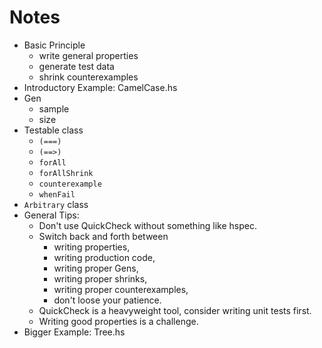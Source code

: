 # Notes

- Basic Principle
  - write general properties
  - generate test data
  - shrink counterexamples
- Introductory Example: CamelCase.hs
- Gen
  - sample
  - size
- Testable class
  - `(===)`
  - `(==>)`
  - `forAll`
  - `forAllShrink`
  - `counterexample`
  - `whenFail`
- `Arbitrary` class
- General Tips:
  - Don't use QuickCheck without something like hspec.
  - Switch back and forth between
    - writing properties,
    - writing production code,
    - writing proper Gens,
    - writing proper shrinks,
    - writing proper counterexamples,
    - don't loose your patience.
  - QuickCheck is a heavyweight tool, consider writing unit tests first.
  - Writing good properties is a challenge.
- Bigger Example: Tree.hs
